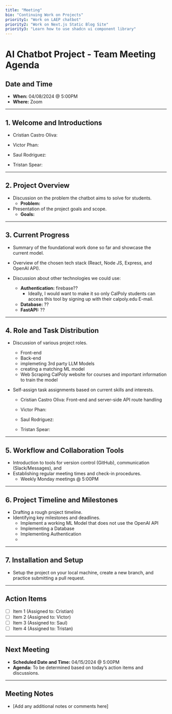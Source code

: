 ```yaml
---
title: "Meeting"
bio: "Continuing Work on Projects"
priority1: "Work on LAEP chatbot"
priority2: "Work on Next.js Static Blog Site"
priority3: "Learn how to use shadcn ui component library"
---
```


# AI Chatbot Project - Team Meeting Agenda

## Date and Time

- **When:** 04/08/2024 @ 5:00PM
- **Where:** Zoom

---

## 1. Welcome and Introductions

- Cristian Castro Oliva:

- Victor Phan:

- Saul Rodriguez:

- Tristan Spear:

---

## 2. Project Overview

- Discussion on the problem the chatbot aims to solve for students.
  - **Problem:**
- Presentation of the project goals and scope.
  - **Goals:**

---

## 3. Current Progress

- Summary of the foundational work done so far and showcase the current model.

- Overview of the chosen tech stack (React, Node JS, Express, and OpenAI API).

- Discussion about other technologies we could use:
  - **Authentication:** firebase??
    - Ideally, I would want to make it so only CalPoly students can access this tool by signing up with their calpoly.edu E-mail.
  - **Database:** ??
  - **FastAPI:** ??

---

## 4. Role and Task Distribution

- Discussion of various project roles.

  - Front-end
  - Back-end
  - implemeting 3rd party LLM Models
  - creating a matching ML model
  - Web Scraping CalPoly website for courses and important information to train the model

- Self-assign task assignments based on current skills and interests.

  - Cristian Castro Oliva: Front-end and server-side API route handling

  - Victor Phan:

  - Saul Rodriguez:

  - Tristan Spear:

---

## 5. Workflow and Collaboration Tools

- Introduction to tools for version control (GitHub), communication (Slack/Messages), and
- Establishing regular meeting times and check-in procedures.
  - Weekly Monday meetings @ 5:00PM

---

## 6. Project Timeline and Milestones

- Drafting a rough project timeline.
- Identifying key milestones and deadlines.
  - Implement a working ML Model that does not use the OpenAI API
  - Implementing a Database
  - Implementing Authentication
  -

---

## 7. Installation and Setup

- Setup the project on your local machine, create a new branch, and practice submitting a pull request.

---

## Action Items

- [ ] Item 1 (Assigned to: Cristian)
- [ ] Item 2 (Assigned to: Victor)
- [ ] Item 3 (Assigned to: Saul)
- [ ] Item 4 (Assigned to: Tristan)

---

## Next Meeting

- **Scheduled Date and Time:** 04/15/2024 @ 5:00PM
- **Agenda:** To be determined based on today’s action items and discussions.

---

## Meeting Notes

- [Add any additional notes or comments here]

